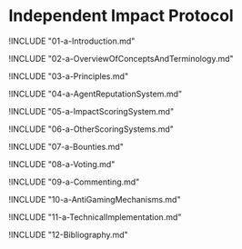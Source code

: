 
# Independent Impact Protocol 

<!-- toc -->
<!-- tocstop -->

!INCLUDE "01-a-Introduction.md"

!INCLUDE "02-a-OverviewOfConceptsAndTerminology.md"

!INCLUDE "03-a-Principles.md"

!INCLUDE "04-a-AgentReputationSystem.md"

!INCLUDE "05-a-ImpactScoringSystem.md"

!INCLUDE "06-a-OtherScoringSystems.md"

!INCLUDE "07-a-Bounties.md"

!INCLUDE "08-a-Voting.md"

!INCLUDE "09-a-Commenting.md"

!INCLUDE "10-a-AntiGamingMechanisms.md"

!INCLUDE "11-a-TechnicalImplementation.md"

!INCLUDE "12-Bibliography.md"